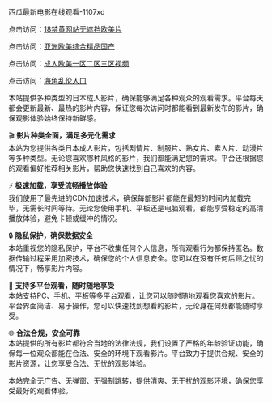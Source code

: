 西瓜最新电影在线观看-1107xd 

点击访问：<a href="https://heiliaoxwd5i8.pages.dev/">18禁黄网站无遮挡欧美片</a>

点击访问：<a href="https://heiliaoxqkkct.pages.dev/">亚洲欧美综合精品国产</a>

点击访问：<a href="https://heiliaowt0d7p.pages.dev/">成人欧美一区二区三区视频</a>

点击访问：<a href="https://heiliaozj3tjd.pages.dev/">海角乱伦入口</a>

本站提供多种类型的日本成人影片，确保能够满足各种观众的观看需求。平台每天都会更新最新、最热的影片内容，保证您每次访问时都能看到最新发布的影片，确保观影体验始终保持新鲜感。

🎬 **影片种类全面，满足多元化需求**  
本站为您提供各类日本成人影片，包括剧情片、制服片、熟女片、素人片、动漫片等多种类型。无论您喜欢哪种风格的影片，我们都能满足您的需求。平台还根据您的观看偏好推荐相关影片，帮助您快速找到自己喜欢的内容。

⚡ **极速加载，享受流畅播放体验**  
我们使用了最先进的CDN加速技术，确保每部影片都能在最短的时间内加载完毕，无需长时间等待。无论您使用手机、平板还是电脑观看，都能享受稳定的高清播放体验，避免卡顿或缓冲的情况。

🔒 **隐私保护，确保数据安全**  
本站重视您的隐私保护，平台不收集任何个人信息，所有观看行为都保持匿名。数据传输过程采用加密技术，确保您的个人信息安全。您可以在没有任何后顾之忧的情况下，畅享影片内容。

📱 **支持多平台观看，随时随地享受**  
本站支持PC、手机、平板等多平台观看，让您可以随时随地观看您喜欢的影片。平台界面简洁、易于操作，您可以快速找到想看的影片，无论身在何处都能随时享受。

🌐 **合法合规，安全可靠**  
本站提供的所有影片都符合当地的法律法规，我们设置了严格的年龄验证功能，确保每一位观众都能在合法、安全的环境下观看影片。平台致力于提供合规、安全的影片资源，让您享受合法、无忧的观影体验。

本站完全无广告、无弹窗、无强制跳转，提供清爽、无干扰的观影环境，确保您享受最好的观看体验。

<span style="display:none;">[Canonical link](https://github.com/xda9547/riben152 )</span>
